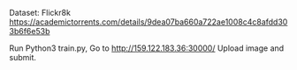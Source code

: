 Dataset: Flickr8k https://academictorrents.com/details/9dea07ba660a722ae1008c4c8afdd303b6f6e53b

Run Python3 train.py, Go to http://159.122.183.36:30000/ Upload image and submit. 
